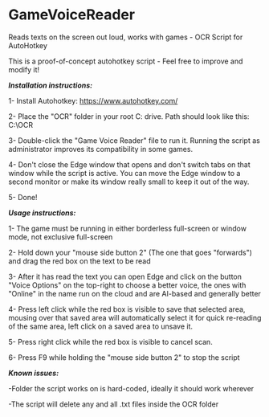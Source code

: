 # GameVoiceReader
Reads texts on the screen out loud, works with games - OCR Script for AutoHotkey

This is a proof-of-concept autohotkey script - Feel free to improve and modify it!

_**Installation instructions:**_

1- Install Autohotkey: https://www.autohotkey.com/

2- Place the "OCR" folder in your root C: drive. Path should look like this: C:\OCR

3- Double-click the "Game Voice Reader" file to run it. Running the script as administrator improves its compatibility in some games.

4- Don't close the Edge window that opens and don't switch tabs on that window while the script is active.
You can move the Edge window to a second monitor or make its window really small to keep it out of the way.

5- Done!

_**Usage instructions:**_

1- The game must be running in either borderless full-screen or window mode, not exclusive full-screen

2- Hold down your "mouse side button 2" (The one that goes "forwards") and drag the red box on the text to be read

3- After it has read the text you can open Edge and click on the button "Voice Options" on the top-right to choose a better voice, the ones with "Online" in the name run on the cloud and are AI-based and generally better

4- Press left click while the red box is visible to save that selected area, mousing over that saved area will automatically select it for quick re-reading of the same area, left click on a saved area to unsave it.

5- Press right click while the red box is visible to cancel scan. 

6- Press F9 while holding the "mouse side button 2" to stop the script

_**Known issues:**_

-Folder the script works on is hard-coded, ideally it should work wherever

-The script will delete any and all .txt files inside the OCR folder